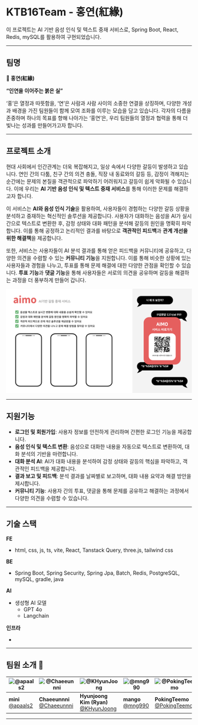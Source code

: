# KTB16Team - 홍연(紅緣)

이 프로젝트는 AI 기반 음성 인식 및 텍스트 중재 서비스로, Spring Boot, React, Redis, mySQL를 활용하여 구현되었습니다.

---

## 팀명

**:yarn: 홍연(紅緣)**

**“인연을 이어주는 붉은 실”**

‘홍’은 열정과 따뜻함을, ‘연’은 사람과 사람 사이의 소중한 연결을 상징하며, 다양한 개성과 배경을 가진 팀원들이 함께 모여 조화를 이루는 모습을 담고 있습니다. 각자의 다름을 존중하며 하나의 목표를 향해 나아가는 ‘홍연’은, 우리 팀원들의 열정과 협력을 통해 더 빛나는 성과를 만들어가고자 합니다.

---

## 프로젝트 소개

현대 사회에서 인간관계는 더욱 복잡해지고, 일상 속에서 다양한 갈등이 발생하고 있습니다. 연인 간의 다툼, 친구 간의 의견 충돌, 직장 내 동료와의 갈등 등, 감정이 격해지는 순간에는 문제의 본질을 객관적으로 파악하기 어려워지고 갈등이 쉽게 악화될 수 있습니다. 이에 우리는 **AI 기반 음성 인식 및 텍스트 중재 서비스**를 통해 이러한 문제를 해결하고자 합니다.

이 서비스는 **AI와 음성 인식 기술**을 활용하여, 사용자들이 경험하는 다양한 갈등 상황을 분석하고 중재하는 혁신적인 솔루션을 제공합니다. 사용자가 대화하는 음성을 AI가 실시간으로 텍스트로 변환한 후, 감정 상태와 대화 패턴을 분석해 갈등의 원인을 명확히 파악합니다. 이를 통해 공정하고 논리적인 결과를 바탕으로 **객관적인 피드백**과 **관계 개선을 위한 해결책**을 제공합니다.

또한, 서비스는 사용자들이 AI 분석 결과를 통해 얻은 피드백을 커뮤니티에 공유하고, 다양한 의견을 수렴할 수 있는 **커뮤니티 기능**을 지원합니다. 이를 통해 비슷한 상황에 있는 사용자들과 경험을 나누고, 투표를 통해 문제 해결에 대한 다양한 관점을 확인할 수 있습니다. **투표 기능**과 **댓글 기능**을 통해 사용자들은 서로의 의견을 공유하며 갈등을 해결하는 과정을 더 풍부하게 만들어 갑니다.

![프로젝트 소개 이미지](./images/KTB16-service-images.png)

---

## 지원기능

- **로그인 및 회원가입**: 사용자 정보를 안전하게 관리하며 간편한 로그인 기능을 제공합니다.
- **음성 인식 및 텍스트 변환**: 음성으로 대화한 내용을 자동으로 텍스트로 변환하여, 대화 분석의 기반을 마련합니다.
- **대화 분석 AI**: AI가 대화 내용을 분석하여 감정 상태와 갈등의 핵심을 파악하고, 객관적인 피드백을 제공합니다.
- **결과 보고 및 피드백**: 분석 결과를 날짜별로 보고하며, 대화 내용 요약과 해결 방안을 제시합니다.
- **커뮤니티 기능**: 사용자 간의 투표, 댓글을 통해 문제를 공유하고 해결하는 과정에서 다양한 의견을 수렴할 수 있습니다.
  
---

## 기술 스택

**FE**

- html, css, js, ts, vite, React, Tanstack Query, three.js, tailwind css

**BE**

- Spring Boot, Spring Security, Spring Jpa, Batch, Redis, PostgreSQL, mySQL, gradle, java

**AI**

- 생성형 AI 모델
  - GPT 4o
  - Langchain

**인프라**

-
 
---

## 팀원 소개 :busts_in_silhouette:

| ![@apaals2](https://github.com/apaals2.png) | ![@Chaeeunnni](https://github.com/Chaeeunnni.png) | ![@KHyunJoong](https://github.com/KHyunJoong.png) | ![@mng990](https://github.com/mng990.png) | ![@PokingTeemo](https://github.com/PokingTeemo.png) | ![@yooooonshine](https://github.com/yooooonshine.png) |
|--------------------------------------------|-------------------------------------------------|-------------------------------------------------|-----------------------------------------|---------------------------------------------|-----------------------------------------------|
| **mini**<br>[@apaals2](https://github.com/apaals2) | **Chaeeunnni**<br>[@Chaeeunnni](https://github.com/Chaeeunnni) | **Hyunjoong Kim (Ryan)**<br>[@KHyunJoong](https://github.com/KHyunJoong) | **mango**<br>[@mng990](https://github.com/mng990) | **PokingTeemo**<br>[@PokingTeemo](https://github.com/PokingTeemo) | **YOON CHAN HO**<br>[@yooooonshine](https://github.com/yooooonshine) |



---
